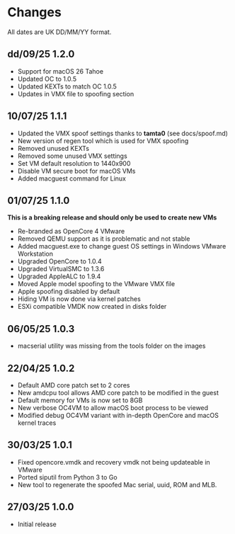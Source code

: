 # Changes

All dates are UK DD/MM/YY format.

## dd/09/25 1.2.0
* Support for macOS 26 Tahoe
* Updated OC to 1.0.5
* Updated KEXTs to match OC 1.0.5
* Updates in VMX file to spoofing section

## 10/07/25 1.1.1
* Updated the VMX spoof settings thanks to **tamta0** (see docs/spoof.md)
* New version of regen tool which is used for VMX spoofing
* Removed unused KEXTs
* Removed some unused VMX settings
* Set VM default resolution to 1440x900
* Disable VM secure boot for macOS VMs
* Added macguest command for Linux

## 01/07/25 1.1.0
**This is a breaking release and should only be used to create new VMs**
* Re-branded as OpenCore 4 VMware
* Removed QEMU support as it is problematic and not stable
* Added macguest.exe to change guest OS settings in Windows VMware Workstation
* Upgraded OpenCore to 1.0.4
* Upgraded VirtualSMC to 1.3.6
* Upgraded AppleALC to 1.9.4
* Moved Apple model spoofing to the VMware VMX file
* Apple spoofing disabled by default
* Hiding VM is now done via kernel patches
* ESXi compatible VMDK now created in disks folder

## 06/05/25 1.0.3
* macserial utility was missing from the tools folder on the images

## 22/04/25 1.0.2
* Default AMD core patch set to 2 cores
* New amdcpu tool allows AMD core patch to be modified in the guest
* Default memory for VMs is now set to 8GB
* New verbose OC4VM to allow macOS boot process to be viewed
* Modified debug OC4VM variant with in-depth OpenCore and macOS kernel traces

## 30/03/25 1.0.1
* Fixed opencore.vmdk and recovery vmdk not being updateable in VMware
* Ported siputil from Python 3 to Go
* New tool to regenerate the spoofed Mac serial, uuid, ROM and MLB.

## 27/03/25 1.0.0
* Initial release
